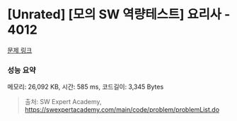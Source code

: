 # [Unrated] [모의 SW 역량테스트] 요리사 - 4012 

[문제 링크](https://swexpertacademy.com/main/code/problem/problemDetail.do?contestProbId=AWIeUtVakTMDFAVH) 

### 성능 요약

메모리: 26,092 KB, 시간: 585 ms, 코드길이: 3,345 Bytes



> 출처: SW Expert Academy, https://swexpertacademy.com/main/code/problem/problemList.do